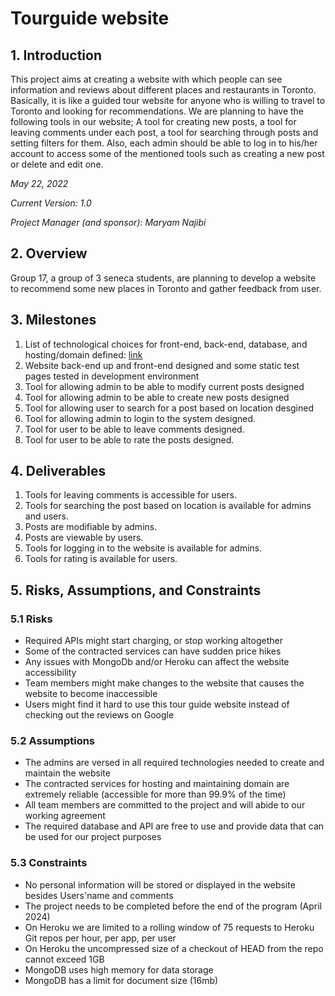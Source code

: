 
# Tourguide website

## 1. Introduction

This project aims at creating a website with which people can see information and reviews about different places and restaurants in Toronto. Basically, it is like a guided tour website for anyone who is willing to travel to Toronto and looking for recommendations. We are planning to have the following tools in our website; A tool for creating new posts, a tool for leaving comments under each post, a tool for searching through posts and setting filters for them. Also, each admin should be able to log in to his/her account to access some of the mentioned tools such as creating a new post or delete and edit one.


*May 22, 2022*

*Current Version: 1.0*

*Project Manager (and sponsor): Maryam Najibi*

## 2. Overview

Group 17, a group of 3 seneca students, are planning to develop a website to recommend some new places in Toronto and gather feedback from user.


## 3. Milestones

1. List of technological choices for front-end, back-end, database, and hosting/domain defined: [link](https://github.com/CAPSTONE-2022-2023/Group_17/blob/main/technical_details.md)
2. Website back-end up and front-end designed and some static test pages tested in development environment
3. Tool for allowing admin to be able to modify current posts designed
4. Tool for allowing admin to be able to create new posts designed
5. Tool for allowing user to search for a post based on location desgined
6. Tool for allowing admin to login to the system  designed.
7. Tool for user to be able to leave comments designed.
8. Tool for user to be able to rate the posts designed. 


## 4. Deliverables

1. Tools for leaving comments is accessible for users.
2. Tools for searching the post based on location is available for admins and users.
3. Posts are modifiable by admins.
4. Posts are viewable by users.
5. Tools for logging in to the website is available for admins.
6. Tools for rating is available for users.

## 5. Risks, Assumptions, and Constraints

### 5.1 Risks

- Required APIs might start charging, or stop working altogether
- Some of the contracted services can have sudden price hikes
- Any issues with MongoDb and/or Heroku can affect the website accessibility
- Team members might make changes to the website that causes the website to become inaccessible
- Users might find it hard to use this tour guide website instead of checking out the reviews on Google

### 5.2 Assumptions

- The admins are versed in all required technologies needed to create and maintain the website
- The contracted services for hosting and maintaining domain are extremely reliable (accessible for more than 99.9% of the time)
- All team members are committed to the project and will abide to our working agreement
- The required database and API are free to use and provide data that can be used for our project purposes

### 5.3 Constraints

- No personal information will be stored or displayed in the website besides Users'name and comments
- The project needs to be completed before the end of the program (April 2024)
- On Heroku we are limited to a rolling window of 75 requests to Heroku Git repos per hour, per app, per user
- On Heroku the uncompressed size of a checkout of HEAD from the repo cannot exceed 1GB
- MongoDB uses high memory for data storage
- MongoDB has a limit for document size (16mb)
